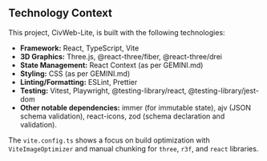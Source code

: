 ## Technology Context

This project, CivWeb-Lite, is built with the following technologies:

*   **Framework:** React, TypeScript, Vite
*   **3D Graphics:** Three.js, @react-three/fiber, @react-three/drei
*   **State Management:** React Context (as per GEMINI.md)
*   **Styling:** CSS (as per GEMINI.md)
*   **Linting/Formatting:** ESLint, Prettier
*   **Testing:** Vitest, Playwright, @testing-library/react, @testing-library/jest-dom
*   **Other notable dependencies:** immer (for immutable state), ajv (JSON schema validation), react-icons, zod (schema declaration and validation).

The `vite.config.ts` shows a focus on build optimization with `ViteImageOptimizer` and manual chunking for `three`, `r3f`, and `react` libraries.